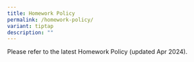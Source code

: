 ```yaml
---
title: Homework Policy
permalink: /homework-policy/
variant: tiptap
description: ""
---
```

<p>Please refer to the latest Homework Policy (updated Apr 2024).</p>